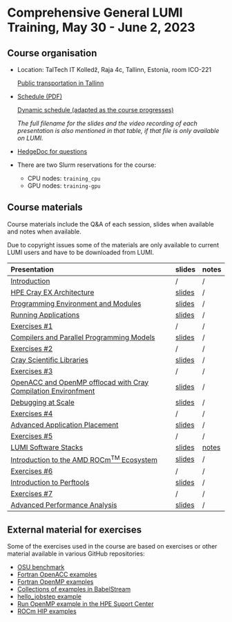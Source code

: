 # Comprehensive General LUMI Training, May 30 - June 2, 2023

## Course organisation

-   Location: TalTech IT Kolledž, Raja 4c, Tallinn, Estonia, room ICO-221

    [Public transportation in Tallinn](https://visittallinn.ee/eng/visitor/plan/transport/public-transport)

-   [Schedule (PDF)](https://462000265.lumidata.eu/4day-20230530/files/2023-05_General-LUMI-Training-Agenda.pdf)

    [Dynamic schedule (adapted as the course progresses)](schedule.md)

     *The full filename for the slides and the video recording of each presentation is also mentioned in that table,
     if that file is only available on LUMI.*

-   [HedgeDoc for questions](https://md.sigma2.no/lumi-general-course?both)

-   There are two Slurm reservations for the course:

    -   CPU nodes: `training_cpu`
    -   GPU nodes: `training-gpu`


## Course materials

Course materials include the Q&A of each session, slides when available and notes when available.

Due to copyright issues some of the materials are only available to current LUMI users and have to be
downloaded from LUMI.

| Presentation | slides | notes |
|:-------------|:-------|:------|
| [Introduction](extra_1_00_Introduction.md) | / | / |
| [HPE Cray EX Architecture](extra_1_01_HPE_Cray_EX_Architecture.md) | [slides](extra_1_01_HPE_Cray_EX_Architecture.md) | / |
| [Programming Environment and Modules](extra_1_02_Programming_Environment_and_Modules.md) | [slides](extra_1_02_Programming_Environment_and_Modules.md) | / |
| [Running Applications](extra_1_03_Running_Applications.md) | [slides](extra_1_03_Running_Applications.md) | / |
| [Exercises #1](extra_1_04_Exercises_1.md) | / | / |
| [Compilers and Parallel Programming Models](extra_1_05_Compilers_and_Parallel_Programming_Models.md) | [slides](extra_1_05_Compilers_and_Parallel_Programming_Models.md) | / |
| [Exercises #2](extra_1_06_Exercises_2.md) | / | / |
| [Cray Scientific Libraries](extra_1_07_Cray_Scientific_Libraries.md) | [slides](extra_1_07_Cray_Scientific_Libraries.md) | / |
| [Exercises #3](extra_1_08_Exercises_3.md) | / | / |
| [OpenACC and OpenMP offlocad with Cray Compilation Environfment](extra_1_09_Offload_CCE.md) | [slides](extra_1_09_Offload_CCE.md) | / |
| [Debugging at Scale](extra_2_01_Debugging_at_Scale.md) | [slides](extra_2_01_Debugging_at_Scale.md) | / | 
| [Exercises #4](extra_2_02_Exercises_4.md) | / | / |
| [Advanced Application Placement](extra_2_03_Advanced_Application_Placement.md) | [slides](extra_2_03_Advanced_Application_Placement.md) | / |
| [Exercises #5](extra_2_04_Exercises_5.md) | / | / |
| [LUMI Software Stacks](extra_2_05_LUMI_Software_Stacks.md) | [slides](https://462000265.lumidata.eu/4day-20230530/files/LUMI-4day-20230530-2_05_software_stacks.pdf) | [notes](notes_2_05_LUMI_Software_Stacks.md) | 
| [Introduction to the AMD ROCm<sup>TM</sup> Ecosystem](extra_2_06_Introduction_to_AMD_ROCm_Ecosystem.md) | [slides](extra_2_06_Introduction_to_AMD_ROCm_Ecosystem.md) | / |
| [Exercises #6](extra_2_07_Exercises_6.md) | / | / |
| [Introduction to Perftools](extra_3_01_Introduction_to_Perftools.md) | [slides](extra_3_01_Introduction_to_Perftools.md) | / | 
| [Exercises #7](extra_3_02_Exercises_7.md) | / | / |
| [Advanced Performance Analysis](extra_3_03_Advanced_Performance_Analysis.md) | [slides](extra_3_03_Advanced_Performance_Analysis.md) | / | 
<!--
| [Exercises #8](extra_3_04_Exercises_8.md) | / | / |
| [Understanding Cray MPI on Slingshot](extra_3_05_Cray_MPI_on_Slingshot.md) | [slides](extra_3_05_Cray_MPI_on_Slingshot.md) | / |
| [Exercises #9](extra_3_06_Exercises_9.md) | / | / |
| [AMD ROCgdb Debugger](extra_3_07_AMD_ROCgdb_Debugger.md) | [slides](extra_3_07_AMD_ROCgdb_Debugger.md) | / |
| [Exercises #10](extra_3_08_Exercises_10.md) | / | / |
| [Introduction to Rocprof Profiling Tool](extra_3_09_Introduction_to_Rocprof_Profiling_Tool.md) | [slides](extra_3_09_Introduction_to_Rocprof_Profiling_Tool.md) | / |
| [Exercises #11](extra_3_10_Exercises_11.md) | / | / |
| [Introduction to Python on Cray EX](extra_4_01_Introduction_to_Python_on_Cray_EX.md) | [slides]() | / |
| [I/O Optimization - Parallel I/O](extra_4_02_IO_Optimization_Parallel_IO.md) | [slides](extra_4_02_IO_Optimization_Parallel_IO.md) | / | 
| [Exercises #12](extra_4_03_Exercises_12.md) | / | / |
| [Performance Optimization: Improving single-core](extra_4_04_Performance_Optimization_Improving_Single_Core.md) | [slides](extra_4_04_Performance_Optimization_Improving_Single_Core.md) | / | 
| [Exercises #13](extra_4_05_Exercises_13.md) | / | / |
| [AMD Omnitrace](extra_4_06_AMD_Ominitrace.md) | [slides](extra_4_06_AMD_Ominitrace.md) | / | 
| [Exercises #14](extra_4_07_Exercises_14.md) | / | / |
| [AMD Omniperf](extra_4_08_AMD_Ominiperf.md) | [slides](extra_4_08_AMD_Ominiperf.md) | / | 
| [Exercises #15](extra_4_09_Exercises_15.md) | / | / |
| [Best practices: GPU Optimization, tips & tricks / demo](extra_4_10_Best_Practices_GPU_Optimization.md) | [slides](extra_4_10_Best_Practices_GPU_Optimization.md) | / | 
| [LUMI support and LUMI documentation](extra_4_11_LUMI_Support_and_Documentation.md) | [slides](extra_4_11_LUMI_Support_and_Documentation.md) | / | 

-->


<!--

## Downloads

-   Will come as the course progresses and in the weeks after the course.


-   Slides presentation ["LUMI Software Stacks"](files/LUMI-Software-20230215.pdf) 
    (but you may prefer [reading the notes](software_stacks.md))
-   Slides AMD:
    -   [Introduction to the AMD ROCm<sup>TM</sup> Ecosystem](files/01_introduction_amd_rocm.pdf)
    -   [AMD Debugger: ROCgdb](files/02_Rocgdb_Tutorial.pdf)
    -   [Introduction to Rocporf Profiling Tool](files/03_intro_rocprof.pdf)
    -   [Introduction to OmniTools](files/04_intro_omnitools_new.pdf)
-   [Perfetto](https://perfetto.dev/), the "program" used to visualise the output of omnitrace, is not a regular application but 
    [a browser application](https://ui.perfetto.dev/). Some browsers nowadays offer the option to install it on your
    system in a way that makes it look and behave more like a regular application (Chrome, Edge among others).


## Other material only available on LUMI

The following materials are available to members of the `project_465000524` project only:


-   Slides of presentations given by HPE people are in
    <code>/project/project_465000524/slides/HPE</code> on LUMI
-   Exercises from the HPE sessions are in
    <code>/project/project_465000524/exercises/HPE</code> on LUMI

The following materials can only be found on LUMI and are only accessible to members of project_465000524:

-   Introduction to the Cray EX Hardware and Programming Environment on LUMI-G
    -   Slides: <code>/project/project_465000524/slides/HPE/01_Intro_EX_Architecture_and_PE.pdf</code>
    -   Recording: <code>/project/project_465000524/recordings/01_Intro_EX_Architecture_and_PE.mp4</code> 
-   Running Applications on LUMI-G
    -   Slides: <code>/project/project_465000524/slides/HPE/02_Running_Applications_and_Tools.pdf</code>
    -   Recording: <code>/project/project_465000524/recordings/02_Running_Applications_and_Tools.mp4</code>
-   Introduction to AMD ROCm<sup>TM</sup> Ecosystem
    -   Recording: <code>/project/project_465000524/recordings/03_Introduction_to_the_AMD_ROCmTM_ecosystem.mp4</code>
-   Exercises are in <code>/project/project_465000524/exercises</code>


## Notes

-   Notes from the HedgeDOC pages (*Published with delay*)
    -   [Day 1](hedgedoc_notes_day1.md)
    -   [Day 2](hedgedoc_notes_day2.md)
    -   [Day 3](hedgedoc_notes_day3.md)
    -   [Day 4](hedgedoc_notes_day4.md)

-   [Notes on the presentation "LUMI Software Stacks"](notes_2_05_LUMI_Software_Stacks.md)


-   [Additional notes and exercises from the AMD session](https://hackmd.io/rhopZnwTSm2xIYM3OUhwUA) (External link!)
-->

## External material for exercises

Some of the exercises used in the course are based on exercises or other material available in various GitHub repositories:

-   [OSU benchmark](https://mvapich.cse.ohio-state.edu/download/mvapich/osu-micro-benchmarks-5.9.tar.gz)
-   [Fortran OpenACC examples](https://github.com/RonRahaman/openacc-mpi-demos)
-   [Fortran OpenMP examples](https://github.com/ye-luo/openmp-target)
-   [Collections of examples in BabelStream](https://github.com/UoB-HPC/BabelStream)
-   [hello_jobstep example](https://code.ornl.gov/olcf/hello_jobstep)
-   [Run OpenMP example in the HPE Suport Center](https://support.hpe.com/hpesc/public/docDisplay?docId=a00114008en_us&docLocale=en_US&page=Run_an_OpenMP_Application.html)
-   [ROCm HIP examples](https://github.com/ROCm-Developer-Tools/HIP-Examples)

